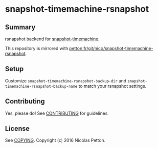 # snapshot-timemachine-rsnapshot

## Summary

rsnapshot backend for [snapshot-timemachine](https://github.com/mrBliss/snapshot-timemachine).

This repository is mirrored with [petton.fr/git/nico/snapshot-timemachine-rsnapshot](https://petton.fr/git/nico/snapshot-timemachine-rsnapshot).

## Setup

Customize `snapshot-timemachine-rsnapshot-backup-dir` and
`snapshot-timemachine-rsnapshot-backup-name` to match your rsnapshot settings.

## Contributing

Yes, please do! See [CONTRIBUTING][] for guidelines.

## License

See [COPYING][]. Copyright (c) 2016 Nicolas Petton.


[CONTRIBUTING]: ./CONTRIBUTING.md
[COPYING]: ./COPYING
